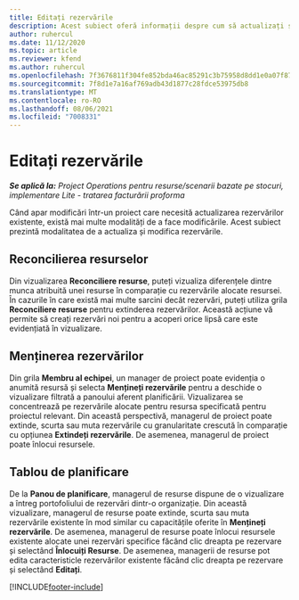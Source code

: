 ```yaml
---
title: Editați rezervările
description: Acest subiect oferă informații despre cum să actualizați și să modificați rezervările.
author: ruhercul
ms.date: 11/12/2020
ms.topic: article
ms.reviewer: kfend
ms.author: ruhercul
ms.openlocfilehash: 7f3676811f304fe852bda46ac85291c3b75958d8dd1e0a07f87c58ef5efe8738
ms.sourcegitcommit: 7f8d1e7a16af769adb43d1877c28fdce53975db8
ms.translationtype: MT
ms.contentlocale: ro-RO
ms.lasthandoff: 08/06/2021
ms.locfileid: "7008331"
---
```

# <a name="edit-bookings"></a>Editați rezervările

_**Se aplică la:** Project Operations pentru resurse/scenarii bazate pe stocuri, implementare Lite - tratarea facturării proforma_


Când apar modificări într-un proiect care necesită actualizarea rezervărilor existente, există mai multe modalități de a face modificările. Acest subiect prezintă modalitatea de a actualiza și modifica rezervările.

## <a name="resource-reconciliation"></a>Reconcilierea resurselor

Din vizualizarea **Reconciliere resurse**, puteți vizualiza diferențele dintre munca atribuită unei resurse în comparație cu rezervările alocate resursei. În cazurile în care există mai multe sarcini decât rezervări, puteți utiliza grila **Reconciliere resurse** pentru extinderea rezervărilor. Această acțiune vă permite să creați rezervări noi pentru a acoperi orice lipsă care este evidențiată în vizualizare.

## <a name="maintain-bookings"></a>Menținerea rezervărilor

Din grila **Membru al echipei**, un manager de proiect poate evidenția o anumită resursă și selecta **Mențineți rezervările** pentru a deschide o vizualizare filtrată a panoului aferent planificării. Vizualizarea se concentrează pe rezervările alocate pentru resursa specificată pentru proiectul relevant. Din această perspectivă, managerul de proiect poate extinde, scurta sau muta rezervările cu granularitate crescută în comparație cu opțiunea **Extindeți rezervările**. De asemenea, managerul de proiect poate înlocui resursele.

## <a name="schedule-board"></a>Tablou de planificare

De la **Panou de planificare**, managerul de resurse dispune de o vizualizare a întreg portofoliului de rezervări dintr-o organizație. Din această vizualizare, managerul de resurse poate extinde, scurta sau muta rezervările existente în mod similar cu capacitățile oferite în **Mențineți rezervările**. De asemenea, managerul de resurse poate înlocui resursele existente alocate unei rezervări specifice făcând clic dreapta pe rezervare și selectând **Înlocuiți Resurse**. De asemenea, managerii de resurse pot edita caracteristicle rezervărilor existente făcând clic dreapta pe rezervare și selectând **Editați**.


[!INCLUDE[footer-include](../includes/footer-banner.md)]